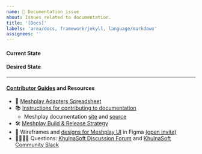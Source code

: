 ```yaml
---
name: 📄 Documentation issue
about: Issues related to documentation.
title: '[Docs]'
labels: 'area/docs, framework/jekyll, language/markdown'
assignees: ''
---
```

#### Current State


#### Desired State


---

#### [Contributor Guides](https://docs-meshplay.khulnasoft.com/project/contributing) and Resources
- 📝 [Meshplay Adapters Spreadsheet](https://docs.google.com/spreadsheets/d/1rGGpSXC68iDJzNRU-qZIRQsZUwkt1qLFg7JCs4pfvbU/edit?usp=sharing)
- 📚 [Instructions for contributing to documentation](https://docs-meshplay.khulnasoft.com/project/contributing/contributing-docs)
   - Meshplay documentation [site](https://docs-meshplay.khulnasoft.com/) and [source](https://github.com/meshplay/meshplay/tree/master/docs)
- 🛠 [Meshplay Build & Release Strategy](https://docs-meshplay.khulnasoft.com/project/build-and-release)
- 🎨 Wireframes and [designs for Meshplay UI](https://www.figma.com/file/SMP3zxOjZztdOLtgN4dS2W/Meshplay-UI) in Figma [(open invite)](https://www.figma.com/team_invite/redeem/qJy1c95qirjgWQODApilR9)
- 🙋🏾🙋🏼 Questions: [KhulnaSoft Discussion Forum](https://discuss.khulnasoft.com) and [KhulnaSoft Community Slack](http://slack.khulnasoft.com)
